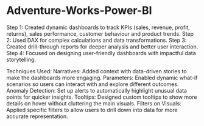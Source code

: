 # Adventure-Works-Power-BI

Step 1: Created dynamic dashboards to track KPIs (sales, revenue, profit, returns), sales performance, customer behaviour and product trends. Step 2: Used DAX for complex calculations and data transformations. Step 3: Created drill-through reports for deeper analysis and better user interaction. Step 4: Focused on designing user-friendly dashboards with impactful data storytelling.

Techniques Used: Narratives: Added context with data-driven stories to make the dashboards more engaging. Parameters: Enabled dynamic what-if scenarios so users can interact with and explore different outcomes. Anomaly Detection: Set up alerts to automatically highlight unusual data points for quicker insights. Tooltips: Designed custom tooltips to show more details on hover without cluttering the main visuals. Filters on Visuals: Applied specific filters to allow users to drill down into data for more accurate representation.
